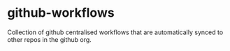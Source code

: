 # github-workflows
Collection of github centralised workflows that are automatically synced to other repos in the github org.
